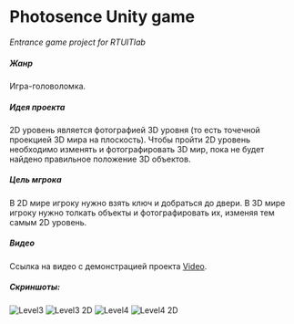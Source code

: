 # Photosence Unity game
*Entrance game project for RTUITlab*

##### Жанр
Игра-головоломка.

##### Идея проекта
2D уровень является фотографией 3D уровня (то есть точечной проекцией 3D мира на плоскость). Чтобы пройти 2D уровень необходимо изменять и фотографировать 3D мир, пока не будет найдено правильное положение 3D объектов.

##### Цель мгрока
В 2D мире игроку нужно взять ключ и добраться до двери. В 3D мире игроку нужно толкать объекты и фотографировать их, изменяя тем самым 2D уровень.

##### Видео
Ссылка на видео с демонстрацией проекта [Video](https://www.youtube.com/watch?v=togSPPPbXIc).

##### Скриншоты:
![Level3](https://user-images.githubusercontent.com/91619830/158809126-d6436625-589d-4c46-a7e8-5a94b3b6787b.PNG)
![Level3 2D](https://user-images.githubusercontent.com/91619830/158809220-d0cdf9ae-2dfe-48d0-b98a-32e04ba950dc.PNG)
![Level4](https://user-images.githubusercontent.com/91619830/158809251-ff02ef5f-2823-4484-ac74-ab5f2858d936.PNG)
![Level4 2D](https://user-images.githubusercontent.com/91619830/158809279-0c29408c-53e1-4684-bef0-523f1dd03a7d.PNG)
